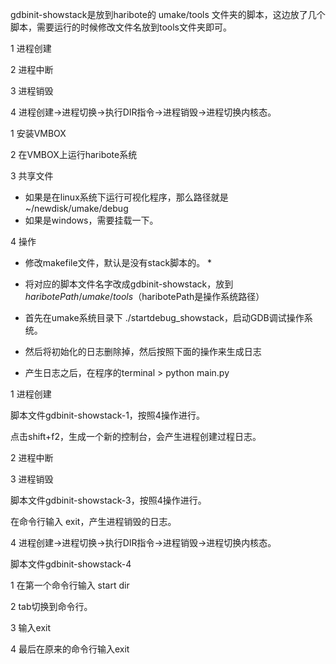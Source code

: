 gdbinit-showstack是放到haribote的 umake/tools 文件夹的脚本，这边放了几个脚本，需要运行的时候修改文件名放到tools文件夹即可。

1 进程创建

2 进程中断

3 进程销毁

4 进程创建->进程切换->执行DIR指令->进程销毁->进程切换内核态。





1 安装VMBOX

2 在VMBOX上运行haribote系统

3 共享文件

* 如果是在linux系统下运行可视化程序，那么路径就是~/newdisk/umake/debug
* 如果是windows，需要挂载一下。

4 操作

* 修改makefile文件，默认是没有stack脚本的。
  * 
* 将对应的脚本文件名字改成gdbinit-showstack，放到 $haribotePath/umake/tools（$haribotePath是操作系统路径）

* 首先在umake系统目录下   ./startdebug_showstack，启动GDB调试操作系统。
* 然后将初始化的日志删除掉，然后按照下面的操作来生成日志
* 产生日志之后，在程序的terminal > python main.py



1 进程创建

脚本文件gdbinit-showstack-1，按照4操作进行。

点击shift+f2，生成一个新的控制台，会产生进程创建过程日志。

2 进程中断





3 进程销毁

脚本文件gdbinit-showstack-3，按照4操作进行。

在命令行输入 exit，产生进程销毁的日志。



4 进程创建->进程切换->执行DIR指令->进程销毁->进程切换内核态。

脚本文件gdbinit-showstack-4

1 在第一个命令行输入  start dir

2 tab切换到命令行。

3 输入exit

4 最后在原来的命令行输入exit

